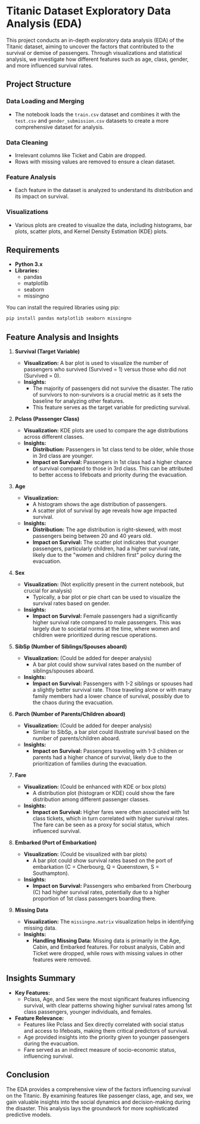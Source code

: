# Titanic Dataset Exploratory Data Analysis (EDA)

This project conducts an in-depth exploratory data analysis (EDA) of the Titanic dataset, aiming to uncover the factors that contributed to the survival or demise of passengers. Through visualizations and statistical analysis, we investigate how different features such as age, class, gender, and more influenced survival rates.

## Project Structure

### Data Loading and Merging
- The notebook loads the `train.csv` dataset and combines it with the `test.csv` and `gender_submission.csv` datasets to create a more comprehensive dataset for analysis.

### Data Cleaning
- Irrelevant columns like Ticket and Cabin are dropped.
- Rows with missing values are removed to ensure a clean dataset.

### Feature Analysis
- Each feature in the dataset is analyzed to understand its distribution and its impact on survival.

### Visualizations
- Various plots are created to visualize the data, including histograms, bar plots, scatter plots, and Kernel Density Estimation (KDE) plots.

## Requirements

- **Python 3.x**
- **Libraries:**
  - pandas
  - matplotlib
  - seaborn
  - missingno

You can install the required libraries using pip:

```bash
pip install pandas matplotlib seaborn missingno
```

## Feature Analysis and Insights

1. **Survival (Target Variable)**
   - **Visualization:** A bar plot is used to visualize the number of passengers who survived (Survived = 1) versus those who did not (Survived = 0).
   - **Insights:**
     - The majority of passengers did not survive the disaster. The ratio of survivors to non-survivors is a crucial metric as it sets the baseline for analyzing other features.
     - This feature serves as the target variable for predicting survival.

2. **Pclass (Passenger Class)**
   - **Visualization:** KDE plots are used to compare the age distributions across different classes.
   - **Insights:**
     - **Distribution:** Passengers in 1st class tend to be older, while those in 3rd class are younger.
     - **Impact on Survival:** Passengers in 1st class had a higher chance of survival compared to those in 3rd class. This can be attributed to better access to lifeboats and priority during the evacuation.

3. **Age**
   - **Visualization:**
     - A histogram shows the age distribution of passengers.
     - A scatter plot of survival by age reveals how age impacted survival.
   - **Insights:**
     - **Distribution:** The age distribution is right-skewed, with most passengers being between 20 and 40 years old.
     - **Impact on Survival:** The scatter plot indicates that younger passengers, particularly children, had a higher survival rate, likely due to the "women and children first" policy during the evacuation.

4. **Sex**
   - **Visualization:** (Not explicitly present in the current notebook, but crucial for analysis)
     - Typically, a bar plot or pie chart can be used to visualize the survival rates based on gender.
   - **Insights:**
     - **Impact on Survival:** Female passengers had a significantly higher survival rate compared to male passengers. This was largely due to societal norms at the time, where women and children were prioritized during rescue operations.

5. **SibSp (Number of Siblings/Spouses aboard)**
   - **Visualization:** (Could be added for deeper analysis)
     - A bar plot could show survival rates based on the number of siblings/spouses aboard.
   - **Insights:**
     - **Impact on Survival:** Passengers with 1-2 siblings or spouses had a slightly better survival rate. Those traveling alone or with many family members had a lower chance of survival, possibly due to the chaos during the evacuation.

6. **Parch (Number of Parents/Children aboard)**
   - **Visualization:** (Could be added for deeper analysis)
     - Similar to SibSp, a bar plot could illustrate survival based on the number of parents/children aboard.
   - **Insights:**
     - **Impact on Survival:** Passengers traveling with 1-3 children or parents had a higher chance of survival, likely due to the prioritization of families during the evacuation.

7. **Fare**
   - **Visualization:** (Could be enhanced with KDE or box plots)
     - A distribution plot (histogram or KDE) could show the fare distribution among different passenger classes.
   - **Insights:**
     - **Impact on Survival:** Higher fares were often associated with 1st class tickets, which in turn correlated with higher survival rates. The fare can be seen as a proxy for social status, which influenced survival.

8. **Embarked (Port of Embarkation)**
   - **Visualization:** (Could be visualized with bar plots)
     - A bar plot could show survival rates based on the port of embarkation (C = Cherbourg, Q = Queenstown, S = Southampton).
   - **Insights:**
     - **Impact on Survival:** Passengers who embarked from Cherbourg (C) had higher survival rates, potentially due to a higher proportion of 1st class passengers boarding there.

9. **Missing Data**
   - **Visualization:** The `missingno.matrix` visualization helps in identifying missing data.
   - **Insights:**
     - **Handling Missing Data:** Missing data is primarily in the Age, Cabin, and Embarked features. For robust analysis, Cabin and Ticket were dropped, while rows with missing values in other features were removed.

## Insights Summary

- **Key Features:**
  - Pclass, Age, and Sex were the most significant features influencing survival, with clear patterns showing higher survival rates among 1st class passengers, younger individuals, and females.
- **Feature Relevance:**
  - Features like Pclass and Sex directly correlated with social status and access to lifeboats, making them critical predictors of survival.
  - Age provided insights into the priority given to younger passengers during the evacuation.
  - Fare served as an indirect measure of socio-economic status, influencing survival.

## Conclusion

The EDA provides a comprehensive view of the factors influencing survival on the Titanic. By examining features like passenger class, age, and sex, we gain valuable insights into the social dynamics and decision-making during the disaster. This analysis lays the groundwork for more sophisticated predictive models.
